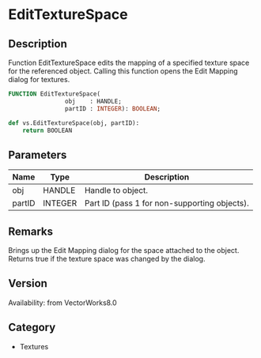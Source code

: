 # EditTextureSpace

## Description
Function EditTextureSpace edits the mapping of a specified texture space for the referenced object. Calling this function opens the Edit Mapping dialog for textures.

```pascal
FUNCTION EditTextureSpace(
				obj    : HANDLE;
				partID : INTEGER): BOOLEAN;
```

```python
def vs.EditTextureSpace(obj, partID):
    return BOOLEAN
```

## Parameters
|Name|Type|Description|
|---|---|---|
|obj|HANDLE|Handle to object.|
|partID|INTEGER|Part ID (pass 1 for non-supporting objects).|

## Remarks
Brings up the Edit Mapping dialog for the space attached to the object.  Returns true if the texture space was changed by the dialog.

## Version
Availability: from VectorWorks8.0

## Category
* Textures

